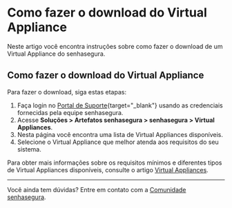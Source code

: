 # Como fazer o download do Virtual Appliance

Neste artigo você encontra instruções sobre como fazer o download de um Virtual Appliance do senhasegura.



## Como fazer o download do Virtual Appliance

Para fazer o download, siga estas etapas:

1. Faça login no [Portal de Suporte](https://suporte.senhasegura.com.br/en/support/login){target="_blank"} usando as credenciais fornecidas pela equipe senhasegura.
2. Acesse **Soluções > Artefatos senhasegura > senhasegura > Virtual Appliances**.
3. Nesta página você encontra uma lista de Virtual Appliances disponíveis.
4. Selecione o Virtual Appliance que melhor atenda aos requisitos do seu sistema.

Para obter mais informações sobre os requisitos mínimos e diferentes tipos de Virtual Appliances disponíveis, consulte o artigo [Virtual Appliances](/v3-33/docs/pt/installation-virtual-appliances).


* * *
Você ainda tem dúvidas? Entre em contato com a [Comunidade senhasegura](https://community.senhasegura.io/).
